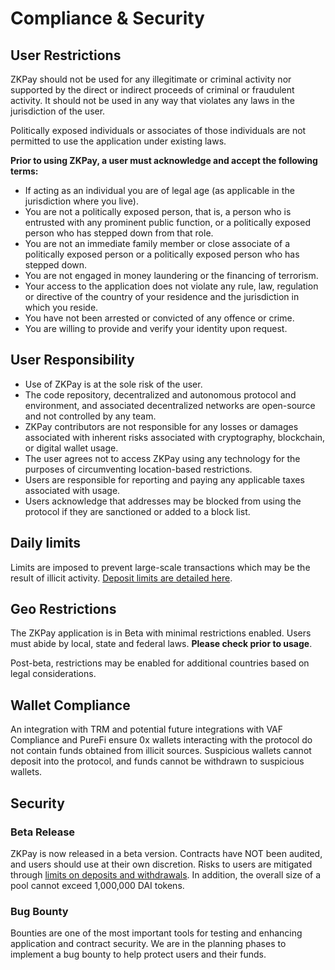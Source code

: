 # Compliance & Security

## User Restrictions

ZKPay should not be used for any illegitimate or criminal activity nor supported by the direct or indirect proceeds of criminal or fraudulent activity. It should not be used in any way that violates any laws in the jurisdiction of the user.&#x20;

Politically exposed individuals or associates of those individuals are not permitted to use the application under existing laws.&#x20;

**Prior to using ZKPay, a user must acknowledge and accept the following terms:**

* If acting as an individual you are of legal age (as applicable in the jurisdiction where you live).
* You are not a politically exposed person, that is, a person who is entrusted with any prominent public function, or a politically exposed person who has stepped down from that role.
* You are not an immediate family member or close associate of a politically exposed person or a politically exposed person who has stepped down.
* You are not engaged in money laundering or the financing of terrorism.
* Your access to the application does not violate any rule, law, regulation or directive of the country of your residence and the jurisdiction in which you reside.
* You have not been arrested or convicted of any offence or crime.
* You are willing to provide and verify your identity upon request.

## User Responsibility

* Use of ZKPay is at the sole risk of the user.
* The code repository, decentralized and autonomous protocol and environment, and associated decentralized networks are open-source and not controlled by any team.&#x20;
* ZKPay contributors are not responsible for any losses or damages associated with inherent risks associated with cryptography, blockchain, or digital wallet usage.
* The user agrees not to access ZKPay using any technology for the purposes of circumventing location-based restrictions.
* Users are responsible for reporting and paying any applicable taxes associated with usage.
* Users acknowledge that addresses may be blocked from using the protocol if they are sanctioned or added to a block list.

## Daily limits

Limits are imposed to prevent large-scale transactions which may be the result of illicit activity. [Deposit limits are detailed here](../deposit-and-withdrawal-limits.md).

## Geo Restrictions

The ZKPay application is in Beta with minimal restrictions enabled. Users must abide by local, state and federal laws. **Please check prior to usage**. &#x20;

Post-beta, restrictions may be enabled for additional countries based on legal considerations.

## Wallet Compliance

An integration with TRM and potential future integrations with VAF Compliance and PureFi ensure 0x wallets interacting with the protocol do not contain funds obtained from illicit sources. Suspicious wallets cannot deposit into the protocol, and funds cannot be withdrawn to suspicious wallets.

## Security

### Beta Release

ZKPay is now released in a beta version. Contracts have NOT been audited, and users should use at their own discretion. Risks to users are mitigated through [limits on deposits and withdrawals](../deposit-and-withdrawal-limits.md). In addition, the overall size of a pool cannot exceed 1,000,000 DAI tokens.

### Bug Bounty

Bounties are one of the most important tools for testing and enhancing application and contract security. We are in the planning phases to implement a bug bounty to help protect users and their funds.

